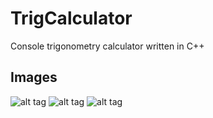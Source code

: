 # TrigCalculator
Console trigonometry calculator written in C++

## Images
![alt tag](https://raw.githubusercontent.com/VictorLeach96/UnrealCave/TrigCalculator/Image_1.png)
![alt tag](https://raw.githubusercontent.com/VictorLeach96/UnrealCave/TrigCalculator/Image_2.png)
![alt tag](https://raw.githubusercontent.com/VictorLeach96/UnrealCave/TrigCalculator/Image_3.png)
